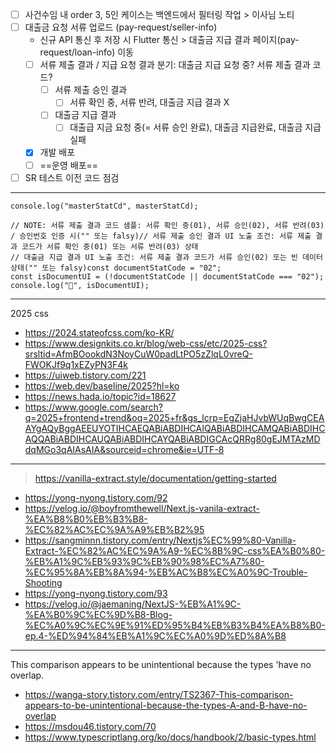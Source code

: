 - [ ] 사건수임 내 order 3, 5인 케이스는 백엔드에서 필터링 작업 > 이사님 노티
- [ ] 대출금 요청 서류 업로드 (pay-request/seller-info)
	- 신규 API 통신 후 저장 시 Flutter 통신  > 대출금 지급 결과 페이지(pay-request/loan-info) 이동 
	- [ ] 서류 제출 결과 / 지급 요청 결과 분기: 대출금 지급 요청 중? 서류 제출 결과 코드?
		- [ ] 서류 제출 승인 결과
			- [ ] 서류 확인 중, 서류 반려, 대출금 지급 결과 X
		- [ ] 대출금 지급 결과
			- [ ] 대출급 지금 요청 중(= 서류 승인 완료), 대출금 지급완료, 대출금 지급실패
	- [x] 개발 배포
	- [ ] ==운영 배포==
- [ ] SR 테스트 이전 코드 점검
***
```tsx
console.log("masterStatCd", masterStatCd);  
  
// NOTE: 서류 제출 결과 코드 샘플: 서류 확인 중(01), 서류 승인(02), 서류 반려(03) / 승인번호 인증 시("" 또는 falsy)// 서류 제출 승인 결과 UI 노출 조건: 서류 제출 결과 코드가 서류 확인 중(01) 또는 서류 반려(03) 상태  
// 대출금 지급 결과 UI 노출 조건: 서류 제출 결과 코드가 서류 승인(02) 또는 빈 데이터 상태("" 또는 falsy)const documentStatCode = "02";  
const isDocumentUI = (!documentStatCode || documentStatCode === "02");  
console.log("🌈", isDocumentUI);
```
***
2025 css
- https://2024.stateofcss.com/ko-KR/
- https://www.designkits.co.kr/blog/web-css/etc/2025-css?srsltid=AfmBOookdN3NoyCuW0padLtPO5zZlqL0vreQ-FWOKJf9q1xEZyPN3F4k
- https://uiweb.tistory.com/221
- https://web.dev/baseline/2025?hl=ko
- https://news.hada.io/topic?id=18627
- https://www.google.com/search?q=2025+frontend+trend&oq=2025+fr&gs_lcrp=EgZjaHJvbWUqBwgCEAAYgAQyBggAEEUYOTIHCAEQABiABDIHCAIQABiABDIHCAMQABiABDIHCAQQABiABDIHCAUQABiABDIHCAYQABiABDIGCAcQRRg80gEJMTAzMDdqMGo3qAIAsAIA&sourceid=chrome&ie=UTF-8
***
> https://vanilla-extract.style/documentation/getting-started

- https://yong-nyong.tistory.com/92
- https://velog.io/@boyfromthewell/Next.js-vanila-extract-%EA%B8%B0%EB%B3%B8-%EC%82%AC%EC%9A%A9%EB%B2%95
- https://sangminnn.tistory.com/entry/Nextjs%EC%99%80-Vanilla-Extract-%EC%82%AC%EC%9A%A9-%EC%8B%9C-css%EA%B0%80-%EB%A1%9C%EB%93%9C%EB%90%98%EC%A7%80-%EC%95%8A%EB%8A%94-%EB%AC%B8%EC%A0%9C-Trouble-Shooting
- https://yong-nyong.tistory.com/93
- https://velog.io/@jaemaning/NextJS-%EB%A1%9C-%EA%B0%9C%EC%9D%B8-Blog-%EC%A0%9C%EC%9E%91%ED%95%B4%EB%B3%B4%EA%B8%B0-ep.4-%ED%94%84%EB%A1%9C%EC%A0%9D%ED%8A%B8
***
This comparison appears to be unintentional because the types 'have no overlap.
- https://wanga-story.tistory.com/entry/TS2367-This-comparison-appears-to-be-unintentional-because-the-types-A-and-B-have-no-overlap
- https://msdou46.tistory.com/70
- https://www.typescriptlang.org/ko/docs/handbook/2/basic-types.html